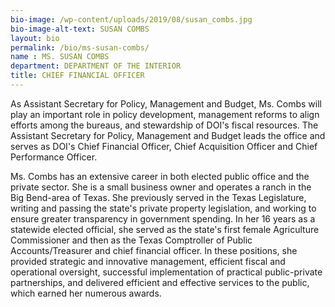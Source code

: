 ```yaml
---
bio-image: /wp-content/uploads/2019/08/susan_combs.jpg
bio-image-alt-text: SUSAN COMBS
layout: bio
permalink: /bio/ms-susan-combs/
name : MS. SUSAN COMBS
department: DEPARTMENT OF THE INTERIOR
title: CHIEF FINANCIAL OFFICER
---
```


As Assistant Secretary for Policy, Management and Budget, Ms. Combs will play an important role in policy development, management reforms to align efforts among the bureaus, and stewardship of DOI's fiscal resources. The Assistant Secretary for Policy, Management and Budget leads the office and serves as DOI's Chief Financial Officer, Chief Acquisition Officer and Chief Performance Officer.

Ms. Combs has an extensive career in both elected public office and the private sector. She is a small business owner and operates a ranch in the Big Bend-area of Texas. She previously served in the Texas Legislature, writing and passing the state's private property legislation, and working to ensure greater transparency in government spending. In her 16 years as a statewide elected official, she served as the state's first female Agriculture Commissioner and then as the Texas Comptroller of Public Accounts/Treasurer and chief financial officer. In these positions, she provided strategic and innovative management, efficient fiscal and operational oversight, successful implementation of practical public-private partnerships, and delivered efficient and effective services to the public, which earned her numerous awards.